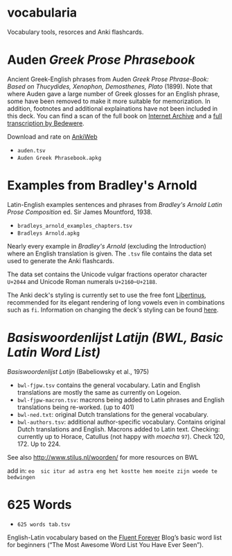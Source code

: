 # vocabularia
Vocabulary tools, resorces and Anki flashcards.

# Auden _Greek Prose Phrasebook_
Ancient Greek-English phrases from Auden _Greek Prose Phrase-Book: Based on Thucydides, Xenophon, Demosthenes, Plato_ (1899). Note that where Auden gave a large number of Greek glosses for an English phrase, some have been removed to make it more suitable for memorization. In addition, footnotes and additional explainations have not been included in this deck. You can find a scan of the full book on [Internet Archive](https://archive.org/embed/greekprosephras00audegoog) and a [full transcription by Bedewere](https://archive.org/details/Auden_Gppb).

Download and rate on [AnkiWeb](https://ankiweb.net/shared/info/1354273264)

* `auden.tsv`
* `Auden Greek Phrasebook.apkg`

# Examples from Bradley's Arnold
Latin-English examples sentences and phrases from _Bradley's Arnold Latin Prose Composition_ ed. Sir James Mountford, 1938.

* `bradleys_arnold_examples_chapters.tsv`
* `Bradleys Arnold.apkg`

Nearly every example in _Bradley's Arnold_ (excluding the Introduction) where an English translation is given. The `.tsv` file contains the data set used to generate the Anki flashcards.

The data set contains the Unicode vulgar fractions operator character `U+2044` and Unicode Roman numerals `U+2160`–`U+2188`.

The Anki deck's styling is currently set to use the free font [Libertinus](https://github.com/alerque/libertinus), recommended for its elegant rendering of long vowels even in combinations such as `fi`. Information on changing the deck's styling can be found [here](https://docs.ankiweb.net/templates/styling.html).


# *Basiswoordenlijst Latijn (BWL, Basic Latin Word List)*

*Basiswoordenlijst Latijn* (Babeliowsky et al., 1975)

* `bwl-fjpw.tsv` contains the general vocabulary. Latin and English translations are mostly the same as currently on Logeion.
* `bwl-fjpw-macron.tsv`: macrons being added to Latin phrases and English translations being re-worked. (up to 401)
* `bwl-ned.txt`: original Dutch translations for the general vocabulary.
* `bwl-authors.tsv`: additional author-specific vocabulary. Contains original Dutch translations and English. Macrons added to Latin text. Checking: currently up to Horace, Catullus (not happy with _moecha_ `97`). Check 120, 172. Up to 224.

See also http://www.stilus.nl/woorden/ for more resources on BWL

add in:
```eo  sic itur ad astra eng het kostte hem moeite zijn woede te bedwingen```

# 625 Words
* `625 words tab.tsv`

English-Latin vocabulary based on the [Fluent Forever](https://blog.fluent-forever.com/base-vocabulary-list/) Blog’s basic word list for beginners (“The Most Awesome Word List You Have Ever Seen”).
